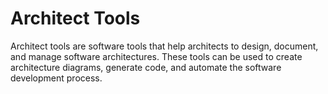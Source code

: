 # Architect Tools

Architect tools are software tools that help architects to design, document, and manage software architectures. These tools can be used to create architecture diagrams, generate code, and automate the software development process.